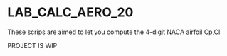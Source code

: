 # LAB_CALC_AERO_20

These scrips are aimed to let you compute the 4-digit NACA airfoil Cp,Cl

PROJECT IS WIP
